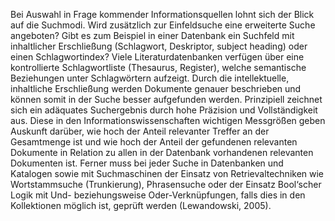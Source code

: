 Bei Auswahl in Frage kommender Informationsquellen lohnt sich der Blick auf die Suchmodi. Wird zusätzlich zur Einfeldsuche eine erweiterte Suche angeboten? Gibt es zum Beispiel in einer Datenbank ein Suchfeld mit inhaltlicher Erschließung (Schlagwort, Deskriptor, subject heading) oder einen Schlagwortindex? Viele Literaturdatenbanken verfügen über eine kontrollierte Schlagwortliste (Thesaurus, Register), welche semantische Beziehungen unter Schlagwörtern aufzeigt. Durch die intellektuelle, inhaltliche Erschließung werden Dokumente genauer beschrieben und können somit in der Suche besser aufgefunden werden. Prinzipiell zeichnet sich ein adäquates Suchergebnis durch hohe Präzision und Vollständigkeit aus. Diese in den Informationswissenschaften wichtigen Messgrößen geben Auskunft darüber, wie hoch der Anteil relevanter Treffer an der Gesamtmenge ist und wie hoch der Anteil der gefundenen relevanten Dokumente in Relation zu allen in der Datenbank vorhandenen relevanten Dokumenten ist. Ferner muss bei jeder Suche in Datenbanken und Katalogen sowie mit Suchmaschinen der Einsatz von Retrievaltechniken wie Wortstammsuche (Trunkierung), Phrasensuche oder der Einsatz Bool‘scher Logik mit Und- beziehungsweise Oder-Verknüpfungen, falls dies in den Kollektionen möglich ist, geprüft werden (Lewandowski, 2005).
